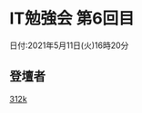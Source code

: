 # IT勉強会 第6回目

日付:2021年5月11日(火)16時20分

## 登壇者

[312k](https://speakerdeck.com/312k/itmian-qiang-hui-number-6-ctf)
